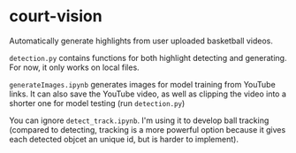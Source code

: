 # court-vision
Automatically generate highlights from user uploaded basketball videos.

`detection.py` contains functions for both highlight detecting and generating. For now, it only works on local files.   
 
`generateImages.ipynb` generates images for model training from YouTube links. It can also save the YouTube video, as well as clipping the video into a shorter one for model testing (run `detection.py`)   

You can ignore `detect_track.ipynb`. I'm using it to develop ball tracking (compared to detecting, tracking is a more powerful option because it gives each detected objcet an unique id, but is harder to implement).  